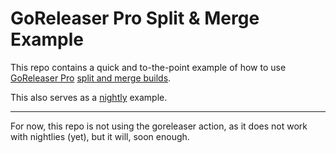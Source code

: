 # GoReleaser Pro Split & Merge Example

This repo contains a quick and to-the-point example of how to use
[GoReleaser Pro](https://goreleaser.com/pro)
[split and merge builds](https://goreleaser.com/customization/partial/).

This also serves as a [nightly](https://goreleaser.com/customization/nightlies/) example.

---

For now, this repo is not using the goreleaser action, as it does not work with nightlies (yet), but it will, soon enough.
